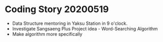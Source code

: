 # Coding Story 20200519

- Data Structure mentoring in Yaksu Station in 9 o'clock.
- Investigate Sangsaeng Plus Project idea - Word-Searching Algorithm
- Make algorithm more specifically
